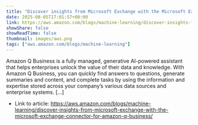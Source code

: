```yaml
---
title: "Discover insights from Microsoft Exchange with the Microsoft Exchange connector for Amazon Q Business"
date: 2025-08-05T17:01:57+00:00
link: https://aws.amazon.com/blogs/machine-learning/discover-insights-from-microsoft-exchange-with-the-microsoft-exchange-connector-for-amazon-q-business/
showShare: false
showReadTime: false
thumbnail: images/aws.png
tags: ["aws.amazon.com/blogs/machine-learning"]
---
```

Amazon Q Business is a fully managed, generative AI-powered assistant that helps enterprises unlock the value of their data and knowledge. With Amazon Q Business, you can quickly find answers to questions, generate summaries and content, and complete tasks by using the information and expertise stored across your company’s various data sources and enterprise systems. […]

- Link to article: https://aws.amazon.com/blogs/machine-learning/discover-insights-from-microsoft-exchange-with-the-microsoft-exchange-connector-for-amazon-q-business/